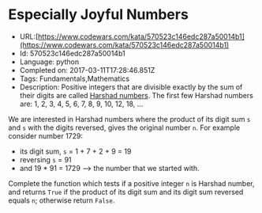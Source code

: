 # Especially Joyful Numbers

 - URL:[https://www.codewars.com/kata/570523c146edc287a50014b1](https://www.codewars.com/kata/570523c146edc287a50014b1)
 - Id: 570523c146edc287a50014b1
 - Language: python
 - Completed on: 2017-03-11T17:28:46.851Z
 - Tags: Fundamentals,Mathematics
 - Description:
Positive integers that are divisible exactly by the sum of their digits are called [Harshad numbers](https://en.wikipedia.org/wiki/Harshad_number). 
The first few Harshad numbers are: 1, 2, 3, 4, 5, 6, 7, 8, 9, 10, 12, 18, ...

We are interested in Harshad numbers where the product of its digit sum `s` and `s` with the digits reversed, gives the original number `n`. For example consider number 1729:

* its digit sum, `s` = 1 + 7 + 2 + 9 = 19
* reversing `s` = 91
* and 19 \* 91 = 1729 --> the number that we started with.


Complete the function which tests if a positive integer `n` is Harshad number, and returns `True` if the product of its digit sum and its digit sum reversed equals `n`; otherwise return `False`.
